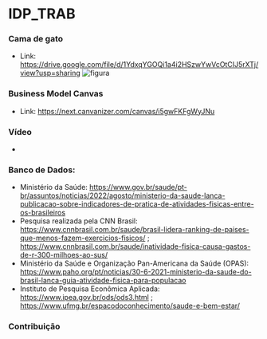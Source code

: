 # IDP_TRAB

### Cama de gato
- Link: https://drive.google.com/file/d/1YdxqYGOQi1a4i2HSzwYwVcOtCIJ5rXTj/view?usp=sharing
![figura](https://github.com/LucasBittencourt20/IDP_TRAB/blob/333736a0582218eaf02f51f30201c4d39cf6a779/Captura%20de%20Tela%202022-10-21%20a%CC%80s%2017.17.03.png)

### Business Model Canvas
- Link: https://next.canvanizer.com/canvas/i5gwFKFgWyJNu

### Vídeo
- 

### Banco de Dados:
- Ministério da Saúde: https://www.gov.br/saude/pt-br/assuntos/noticias/2022/agosto/ministerio-da-saude-lanca-publicacao-sobre-indicadores-de-pratica-de-atividades-fisicas-entre-os-brasileiros
- Pesquisa realizada pela CNN Brasil: https://www.cnnbrasil.com.br/saude/brasil-lidera-ranking-de-paises-que-menos-fazem-exercicios-fisicos/ ; https://www.cnnbrasil.com.br/saude/inatividade-fisica-causa-gastos-de-r-300-milhoes-ao-sus/
- Ministério da Saúde e Organização Pan-Americana da Saúde (OPAS): https://www.paho.org/pt/noticias/30-6-2021-ministerio-da-saude-do-brasil-lanca-guia-atividade-fisica-para-populacao
- Instituto de Pesquisa Econômica Aplicada: https://www.ipea.gov.br/ods/ods3.html ; https://www.ufmg.br/espacodoconhecimento/saude-e-bem-estar/

### Contribuição
